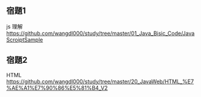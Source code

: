 ## 宿題1  
js 理解  
https://github.com/wangdl000/study/tree/master/01_Java_Bisic_Code/JavaScroiptSample
  
## 宿題2
HTML 
https://github.com/wangdl000/study/tree/master/20_JavaWeb/HTML_%E7%AE%A1%E7%90%86%E5%81%B4_V2
